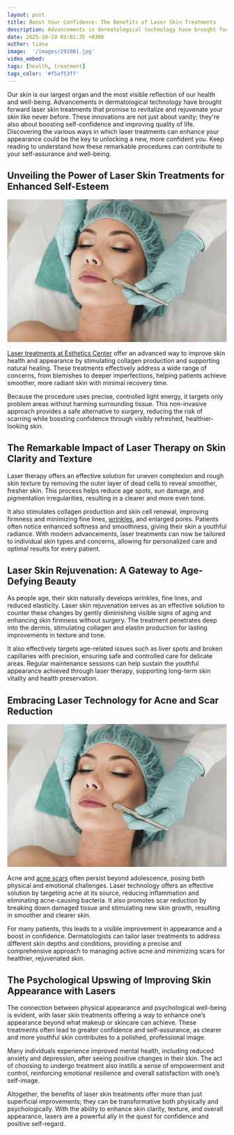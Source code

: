 ```yaml
---
layout: post
title: Boost Your Confidence: The Benefits of Laser Skin Treatments
description: Advancements in dermatological technology have brought forward laser skin treatments that promise to revitalize and rejuvenate your skin like never before.
date: 2025-10-29 03:01:35 +0300
author: tiana
image:  '/images/291001.jpg'
video_embed:
tags: [health, treatment]
tags_color: '#f5af53ff'
---
```


Our skin is our largest organ and the most visible reflection of our health and well-being. Advancements in dermatological technology have brought forward laser skin treatments that promise to revitalize and rejuvenate your skin like never before. These innovations are not just about vanity; they're also about boosting self-confidence and improving quality of life. Discovering the various ways in which laser treatments can enhance your appearance could be the key to unlocking a new, more confident you. Keep reading to understand how these remarkable procedures can contribute to your self-assurance and well-being.

## **Unveiling the Power of Laser Skin Treatments for Enhanced Self-Esteem**

<img src="/images/291002.png" />

[Laser treatments at Esthetics Center](https://www.estheticscenter.com/lasers-and-skin) offer an advanced way to improve skin health and appearance by stimulating collagen production and supporting natural healing. These treatments effectively address a wide range of concerns, from blemishes to deeper imperfections, helping patients achieve smoother, more radiant skin with minimal recovery time.

Because the procedure uses precise, controlled light energy, it targets only problem areas without harming surrounding tissue. This non-invasive approach provides a safe alternative to surgery, reducing the risk of scarring while boosting confidence through visibly refreshed, healthier-looking skin.

## **The Remarkable Impact of Laser Therapy on Skin Clarity and Texture**

Laser therapy offers an effective solution for uneven complexion and rough skin texture by removing the outer layer of dead cells to reveal smoother, fresher skin. This process helps reduce age spots, sun damage, and pigmentation irregularities, resulting in a clearer and more even tone.

It also stimulates collagen production and skin cell renewal, improving firmness and minimizing fine lines, [wrinkles](https://www.medicalnewstoday.com/articles/174852), and enlarged pores. Patients often notice enhanced softness and smoothness, giving their skin a youthful radiance. With modern advancements, laser treatments can now be tailored to individual skin types and concerns, allowing for personalized care and optimal results for every patient.

## **Laser Skin Rejuvenation: A Gateway to Age-Defying Beauty**

As people age, their skin naturally develops wrinkles, fine lines, and reduced elasticity. Laser skin rejuvenation serves as an effective solution to counter these changes by gently diminishing visible signs of aging and enhancing skin firmness without surgery. The treatment penetrates deep into the dermis, stimulating collagen and elastin production for lasting improvements in texture and tone.

It also effectively targets age-related issues such as liver spots and broken capillaries with precision, ensuring safe and controlled care for delicate areas. Regular maintenance sessions can help sustain the youthful appearance achieved through laser therapy, supporting long-term skin vitality and health preservation.

## **Embracing Laser Technology for Acne and Scar Reduction**

<img src="/images/291002.png" />

Acne and [acne scars](https://www.researchgate.net/publication/47567253_Acne_Scars_Pathogenesis_Classification_and_Treatment) often persist beyond adolescence, posing both physical and emotional challenges. Laser technology offers an effective solution by targeting acne at its source, reducing inflammation and eliminating acne-causing bacteria. It also promotes scar reduction by breaking down damaged tissue and stimulating new skin growth, resulting in smoother and clearer skin.

For many patients, this leads to a visible improvement in appearance and a boost in confidence. Dermatologists can tailor laser treatments to address different skin depths and conditions, providing a precise and comprehensive approach to managing active acne and minimizing scars for healthier, rejuvenated skin.

## **The Psychological Upswing of Improving Skin Appearance with Lasers**

The connection between physical appearance and psychological well-being is evident, with laser skin treatments offering a way to enhance one’s appearance beyond what makeup or skincare can achieve. These treatments often lead to greater confidence and self-assurance, as clearer and more youthful skin contributes to a polished, professional image.

Many individuals experience improved mental health, including reduced anxiety and depression, after seeing positive changes in their skin. The act of choosing to undergo treatment also instills a sense of empowerment and control, reinforcing emotional resilience and overall satisfaction with one’s self-image.

Altogether, the benefits of laser skin treatments offer more than just superficial improvements; they can be transformative both physically and psychologically. With the ability to enhance skin clarity, texture, and overall appearance, lasers are a powerful ally in the quest for confidence and positive self-regard.